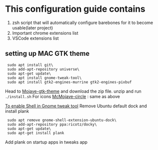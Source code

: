# This configuration guide contains

1. zsh script that will automatically configure barebones for it to become usable(later project)
2. Important chrome extensions list
3. VSCode extensions list

## setting up MAC GTK theme

     sudo apt install git\
     sudo add-apt-repository universe\
     sudo apt-get update\
     sudo apt install gnome-tweak-tool\
     sudo apt install gtk2-engines-murrine gtk2-engines-pixbuf

Head to [Mojave-gtk-theme](https://github.com/vinceliuice/Mojave-gtk-theme) and download the zip file. unzip and run ```./install.sh```
For icons [McMojave-circle](https://github.com/vinceliuice/McMojave-circle) : same as above

[To enable Shell in Gnome tweak tool](http://ubuntuhandbook.org/index.php/2017/05/enable-shell-theme-in-gnome-tweak-tool-in-ubuntu/)
Remove Ubuntu default dock and install plank

     sudo apt remove gnome-shell-extension-ubuntu-dock\
     sudo add-apt-repository ppa:ricotz/docky\
     sudo apt-get update\
     sudo apt-get install plank
Add plank on startup apps in tweaks app


     
     

    
